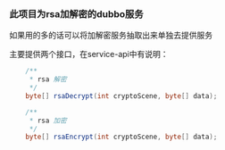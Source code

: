 ### 此项目为rsa加解密的dubbo服务

如果用的多的话可以将加解密服务抽取出来单独去提供服务

主要提供两个接口，在service-api中有说明：

```java
    /**
     * rsa 解密
     */
    byte[] rsaDecrypt(int cryptoScene, byte[] data);

    /**
     * rsa 加密
     */
    byte[] rsaEncrypt(int cryptoScene, byte[] data);
```